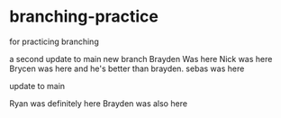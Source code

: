 # branching-practice
for practicing branching

a second update to main
new branch
Brayden Was here
Nick was here
Brycen was here and he's better than brayden.
sebas was here


update to main

Ryan was definitely here
Brayden was also here
